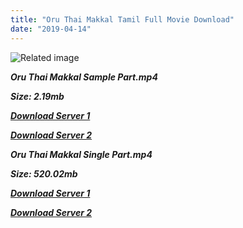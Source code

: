 ```yaml
---
title: "Oru Thai Makkal Tamil Full Movie Download"
date: "2019-04-14"
---
```


![Related image](https://cdn.shopclues.com/images/thumbnails/52915/320/320/MC1531484285534.jpg)

**_Oru Thai Makkal Sample Part.mp4_**

**_Size: 2.19mb_**

**_[Download Server 1](http://p1.wetransfer.vip/files/Tamil{fb880f6db0ad663db529f57694c28cccd461c3d4fc624305e324329e3cbfaaa8}20Movies/Tamil{fb880f6db0ad663db529f57694c28cccd461c3d4fc624305e324329e3cbfaaa8}20Recent{fb880f6db0ad663db529f57694c28cccd461c3d4fc624305e324329e3cbfaaa8}20Movies/Oru{fb880f6db0ad663db529f57694c28cccd461c3d4fc624305e324329e3cbfaaa8}20Thai{fb880f6db0ad663db529f57694c28cccd461c3d4fc624305e324329e3cbfaaa8}20Makkal{fb880f6db0ad663db529f57694c28cccd461c3d4fc624305e324329e3cbfaaa8}20(1971)/Oru{fb880f6db0ad663db529f57694c28cccd461c3d4fc624305e324329e3cbfaaa8}20Thai{fb880f6db0ad663db529f57694c28cccd461c3d4fc624305e324329e3cbfaaa8}20Makkal/Oru{fb880f6db0ad663db529f57694c28cccd461c3d4fc624305e324329e3cbfaaa8}20Thai{fb880f6db0ad663db529f57694c28cccd461c3d4fc624305e324329e3cbfaaa8}20Makkal{fb880f6db0ad663db529f57694c28cccd461c3d4fc624305e324329e3cbfaaa8}20(1971){fb880f6db0ad663db529f57694c28cccd461c3d4fc624305e324329e3cbfaaa8}20Sample{fb880f6db0ad663db529f57694c28cccd461c3d4fc624305e324329e3cbfaaa8}20(640x360).mp4)_**

**_[Download Server 2](http://p1.wetransfer.vip/files/Tamil{fb880f6db0ad663db529f57694c28cccd461c3d4fc624305e324329e3cbfaaa8}20Movies/Tamil{fb880f6db0ad663db529f57694c28cccd461c3d4fc624305e324329e3cbfaaa8}20Recent{fb880f6db0ad663db529f57694c28cccd461c3d4fc624305e324329e3cbfaaa8}20Movies/Oru{fb880f6db0ad663db529f57694c28cccd461c3d4fc624305e324329e3cbfaaa8}20Thai{fb880f6db0ad663db529f57694c28cccd461c3d4fc624305e324329e3cbfaaa8}20Makkal{fb880f6db0ad663db529f57694c28cccd461c3d4fc624305e324329e3cbfaaa8}20(1971)/Oru{fb880f6db0ad663db529f57694c28cccd461c3d4fc624305e324329e3cbfaaa8}20Thai{fb880f6db0ad663db529f57694c28cccd461c3d4fc624305e324329e3cbfaaa8}20Makkal/Oru{fb880f6db0ad663db529f57694c28cccd461c3d4fc624305e324329e3cbfaaa8}20Thai{fb880f6db0ad663db529f57694c28cccd461c3d4fc624305e324329e3cbfaaa8}20Makkal{fb880f6db0ad663db529f57694c28cccd461c3d4fc624305e324329e3cbfaaa8}20(1971){fb880f6db0ad663db529f57694c28cccd461c3d4fc624305e324329e3cbfaaa8}20Sample{fb880f6db0ad663db529f57694c28cccd461c3d4fc624305e324329e3cbfaaa8}20(640x360).mp4)_**

**_Oru Thai Makkal Single Part.mp4_**

**_Size: 520.02mb_**

**_[Download Server 1](http://p1.wetransfer.vip/files/Tamil{fb880f6db0ad663db529f57694c28cccd461c3d4fc624305e324329e3cbfaaa8}20Movies/Tamil{fb880f6db0ad663db529f57694c28cccd461c3d4fc624305e324329e3cbfaaa8}20Recent{fb880f6db0ad663db529f57694c28cccd461c3d4fc624305e324329e3cbfaaa8}20Movies/Oru{fb880f6db0ad663db529f57694c28cccd461c3d4fc624305e324329e3cbfaaa8}20Thai{fb880f6db0ad663db529f57694c28cccd461c3d4fc624305e324329e3cbfaaa8}20Makkal{fb880f6db0ad663db529f57694c28cccd461c3d4fc624305e324329e3cbfaaa8}20(1971)/Oru{fb880f6db0ad663db529f57694c28cccd461c3d4fc624305e324329e3cbfaaa8}20Thai{fb880f6db0ad663db529f57694c28cccd461c3d4fc624305e324329e3cbfaaa8}20Makkal/Oru{fb880f6db0ad663db529f57694c28cccd461c3d4fc624305e324329e3cbfaaa8}20Thai{fb880f6db0ad663db529f57694c28cccd461c3d4fc624305e324329e3cbfaaa8}20Makkal{fb880f6db0ad663db529f57694c28cccd461c3d4fc624305e324329e3cbfaaa8}20(1971){fb880f6db0ad663db529f57694c28cccd461c3d4fc624305e324329e3cbfaaa8}20Single{fb880f6db0ad663db529f57694c28cccd461c3d4fc624305e324329e3cbfaaa8}20Part{fb880f6db0ad663db529f57694c28cccd461c3d4fc624305e324329e3cbfaaa8}20(640x360).mp4)_**

**_[Download Server 2](http://p1.wetransfer.vip/files/Tamil{fb880f6db0ad663db529f57694c28cccd461c3d4fc624305e324329e3cbfaaa8}20Movies/Tamil{fb880f6db0ad663db529f57694c28cccd461c3d4fc624305e324329e3cbfaaa8}20Recent{fb880f6db0ad663db529f57694c28cccd461c3d4fc624305e324329e3cbfaaa8}20Movies/Oru{fb880f6db0ad663db529f57694c28cccd461c3d4fc624305e324329e3cbfaaa8}20Thai{fb880f6db0ad663db529f57694c28cccd461c3d4fc624305e324329e3cbfaaa8}20Makkal{fb880f6db0ad663db529f57694c28cccd461c3d4fc624305e324329e3cbfaaa8}20(1971)/Oru{fb880f6db0ad663db529f57694c28cccd461c3d4fc624305e324329e3cbfaaa8}20Thai{fb880f6db0ad663db529f57694c28cccd461c3d4fc624305e324329e3cbfaaa8}20Makkal/Oru{fb880f6db0ad663db529f57694c28cccd461c3d4fc624305e324329e3cbfaaa8}20Thai{fb880f6db0ad663db529f57694c28cccd461c3d4fc624305e324329e3cbfaaa8}20Makkal{fb880f6db0ad663db529f57694c28cccd461c3d4fc624305e324329e3cbfaaa8}20(1971){fb880f6db0ad663db529f57694c28cccd461c3d4fc624305e324329e3cbfaaa8}20Single{fb880f6db0ad663db529f57694c28cccd461c3d4fc624305e324329e3cbfaaa8}20Part{fb880f6db0ad663db529f57694c28cccd461c3d4fc624305e324329e3cbfaaa8}20(640x360).mp4)_**
